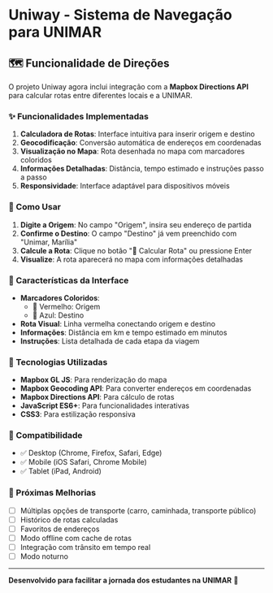 # Uniway - Sistema de Navegação para UNIMAR

## 🗺️ Funcionalidade de Direções

O projeto Uniway agora inclui integração com a **Mapbox Directions API** para calcular rotas entre diferentes locais e a UNIMAR.

### ✨ Funcionalidades Implementadas

1. **Calculadora de Rotas**: Interface intuitiva para inserir origem e destino
2. **Geocodificação**: Conversão automática de endereços em coordenadas
3. **Visualização no Mapa**: Rota desenhada no mapa com marcadores coloridos
4. **Informações Detalhadas**: Distância, tempo estimado e instruções passo a passo
5. **Responsividade**: Interface adaptável para dispositivos móveis

### 🚀 Como Usar

1. **Digite a Origem**: No campo "Origem", insira seu endereço de partida
2. **Confirme o Destino**: O campo "Destino" já vem preenchido com "Unimar, Marília"
3. **Calcule a Rota**: Clique no botão "🚗 Calcular Rota" ou pressione Enter
4. **Visualize**: A rota aparecerá no mapa com informações detalhadas

### 🎨 Características da Interface

- **Marcadores Coloridos**: 
  - 🔴 Vermelho: Origem
  - 🔵 Azul: Destino
- **Rota Visual**: Linha vermelha conectando origem e destino
- **Informações**: Distância em km e tempo estimado em minutos
- **Instruções**: Lista detalhada de cada etapa da viagem

### 🔧 Tecnologias Utilizadas

- **Mapbox GL JS**: Para renderização do mapa
- **Mapbox Geocoding API**: Para converter endereços em coordenadas
- **Mapbox Directions API**: Para cálculo de rotas
- **JavaScript ES6+**: Para funcionalidades interativas
- **CSS3**: Para estilização responsiva

### 📱 Compatibilidade

- ✅ Desktop (Chrome, Firefox, Safari, Edge)
- ✅ Mobile (iOS Safari, Chrome Mobile)
- ✅ Tablet (iPad, Android)

### 🎯 Próximas Melhorias

- [ ] Múltiplas opções de transporte (carro, caminhada, transporte público)
- [ ] Histórico de rotas calculadas
- [ ] Favoritos de endereços
- [ ] Modo offline com cache de rotas
- [ ] Integração com trânsito em tempo real
- [ ] Modo noturno

---

**Desenvolvido para facilitar a jornada dos estudantes na UNIMAR** 🚀
